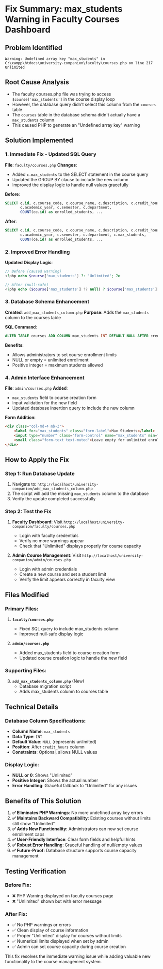# Fix Summary: max_students Warning in Faculty Courses Dashboard

## Problem Identified
```
Warning: Undefined array key "max_students" in C:\xampp\htdocs\university-companion\faculty\courses.php on line 217
Unlimited
```

## Root Cause Analysis
- The faculty courses.php file was trying to access `$course['max_students']` in the course display loop
- However, the database query didn't select this column from the `courses` table
- The `courses` table in the database schema didn't actually have a `max_students` column
- This caused PHP to generate an "Undefined array key" warning

## Solution Implemented

### 1. Immediate Fix - Updated SQL Query
**File**: `faculty/courses.php`
**Changes**:
- Added `c.max_students` to the SELECT statement in the course query
- Updated the GROUP BY clause to include the new column
- Improved the display logic to handle null values gracefully

**Before**:
```sql
SELECT c.id, c.course_code, c.course_name, c.description, c.credit_hours, 
       c.academic_year, c.semester, c.department,
       COUNT(ce.id) as enrolled_students, ...
```

**After**:
```sql
SELECT c.id, c.course_code, c.course_name, c.description, c.credit_hours, 
       c.academic_year, c.semester, c.department, c.max_students,
       COUNT(ce.id) as enrolled_students, ...
```

### 2. Improved Error Handling
**Updated Display Logic**:
```php
// Before (caused warning)
<?php echo $course['max_students'] ?: 'Unlimited'; ?>

// After (null-safe)
<?php echo ($course['max_students'] ?? null) ? $course['max_students'] : 'Unlimited'; ?>
```

### 3. Database Schema Enhancement
**Created**: `add_max_students_column.php`
**Purpose**: Adds the `max_students` column to the courses table

**SQL Command**:
```sql
ALTER TABLE courses ADD COLUMN max_students INT DEFAULT NULL AFTER credit_hours;
```

**Benefits**:
- Allows administrators to set course enrollment limits
- NULL or empty = unlimited enrollment  
- Positive integer = maximum students allowed

### 4. Admin Interface Enhancement
**File**: `admin/courses.php`
**Added**:
- `max_students` field to course creation form
- Input validation for the new field
- Updated database insertion query to include the new column

**Form Addition**:
```html
<div class="col-md-4 mb-3">
    <label for="max_students" class="form-label">Max Students</label>
    <input type="number" class="form-control" name="max_students" min="1" placeholder="Leave empty for unlimited">
    <small class="form-text text-muted">Leave empty for unlimited enrollment</small>
</div>
```

## How to Apply the Fix

### Step 1: Run Database Update
1. Navigate to: `http://localhost/university-companion/add_max_students_column.php`
2. The script will add the missing `max_students` column to the database
3. Verify the update completed successfully

### Step 2: Test the Fix
1. **Faculty Dashboard**: Visit `http://localhost/university-companion/faculty/courses.php`
   - Login with faculty credentials
   - Verify no more warnings appear
   - Check that "Unlimited" displays properly for course capacity

2. **Admin Course Management**: Visit `http://localhost/university-companion/admin/courses.php`
   - Login with admin credentials  
   - Create a new course and set a student limit
   - Verify the limit appears correctly in faculty view

## Files Modified

### Primary Files:
1. **`faculty/courses.php`**
   - Fixed SQL query to include max_students column
   - Improved null-safe display logic
   
2. **`admin/courses.php`**
   - Added max_students field to course creation form
   - Updated course creation logic to handle the new field

### Supporting Files:
3. **`add_max_students_column.php`** (New)
   - Database migration script
   - Adds max_students column to courses table

## Technical Details

### Database Column Specifications:
- **Column Name**: `max_students`
- **Data Type**: `INT`
- **Default Value**: `NULL` (represents unlimited)
- **Position**: After `credit_hours` column
- **Constraints**: Optional, allows NULL values

### Display Logic:
- **NULL or 0**: Shows "Unlimited"  
- **Positive Integer**: Shows the actual number
- **Error Handling**: Graceful fallback to "Unlimited" for any issues

## Benefits of This Solution

1. **✅ Eliminates PHP Warnings**: No more undefined array key errors
2. **✅ Maintains Backward Compatibility**: Existing courses without limits still show "Unlimited"  
3. **✅ Adds New Functionality**: Administrators can now set course enrollment caps
4. **✅ User-Friendly Interface**: Clear form fields and helpful hints
5. **✅ Robust Error Handling**: Graceful handling of null/empty values
6. **✅ Future-Proof**: Database structure supports course capacity management

## Testing Verification

### Before Fix:
- ❌ PHP Warning displayed on faculty courses page
- ❌ "Unlimited" shown but with error message

### After Fix:
- ✅ No PHP warnings or errors
- ✅ Clean display of course information
- ✅ Proper "Unlimited" display for courses without limits
- ✅ Numerical limits displayed when set by admin
- ✅ Admin can set course capacity during course creation

This fix resolves the immediate warning issue while adding valuable new functionality to the course management system.